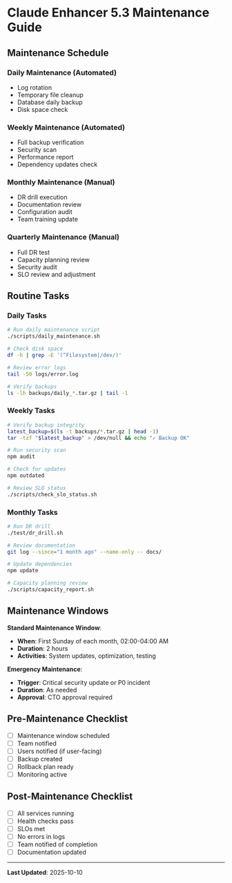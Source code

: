# Claude Enhancer 5.3 Maintenance Guide

## Maintenance Schedule

### Daily Maintenance (Automated)
- Log rotation
- Temporary file cleanup
- Database daily backup
- Disk space check

### Weekly Maintenance (Automated)
- Full backup verification
- Security scan
- Performance report
- Dependency updates check

### Monthly Maintenance (Manual)
- DR drill execution
- Documentation review
- Configuration audit
- Team training update

### Quarterly Maintenance (Manual)
- Full DR test
- Capacity planning review
- Security audit
- SLO review and adjustment

## Routine Tasks

### Daily Tasks
```bash
# Run daily maintenance script
./scripts/daily_maintenance.sh

# Check disk space
df -h | grep -E '(^Filesystem|/dev/)'

# Review error logs
tail -50 logs/error.log

# Verify backups
ls -lh backups/daily_*.tar.gz | tail -1
```

### Weekly Tasks
```bash
# Verify backup integrity
latest_backup=$(ls -t backups/*.tar.gz | head -1)
tar -tzf "$latest_backup" > /dev/null && echo "✓ Backup OK"

# Run security scan
npm audit

# Check for updates
npm outdated

# Review SLO status
./scripts/check_slo_status.sh
```

### Monthly Tasks
```bash
# Run DR drill
./test/dr_drill.sh

# Review documentation
git log --since="1 month ago" --name-only -- docs/

# Update dependencies
npm update

# Capacity planning review
./scripts/capacity_report.sh
```

## Maintenance Windows

**Standard Maintenance Window**:
- **When**: First Sunday of each month, 02:00-04:00 AM
- **Duration**: 2 hours
- **Activities**: System updates, optimization, testing

**Emergency Maintenance**:
- **Trigger**: Critical security update or P0 incident
- **Duration**: As needed
- **Approval**: CTO approval required

## Pre-Maintenance Checklist
- [ ] Maintenance window scheduled
- [ ] Team notified
- [ ] Users notified (if user-facing)
- [ ] Backup created
- [ ] Rollback plan ready
- [ ] Monitoring active

## Post-Maintenance Checklist
- [ ] All services running
- [ ] Health checks pass
- [ ] SLOs met
- [ ] No errors in logs
- [ ] Team notified of completion
- [ ] Documentation updated

---
**Last Updated**: 2025-10-10
